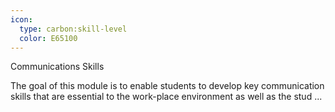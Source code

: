 ```yaml
---
icon:
  type: carbon:skill-level
  color: E65100
---
```

Communications Skills

The goal of this module is to enable students to develop key communication skills that are essential to the work-place environment as well as the stud ... 
